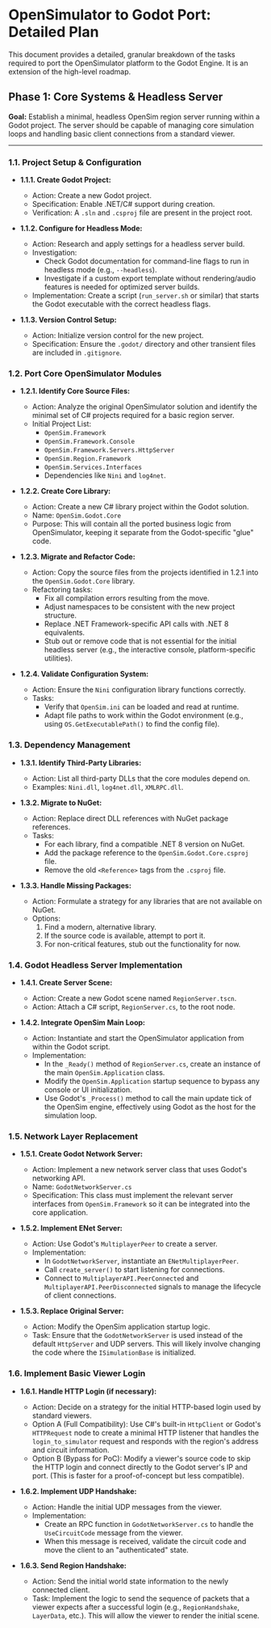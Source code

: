 # OpenSimulator to Godot Port: Detailed Plan

This document provides a detailed, granular breakdown of the tasks required to port the OpenSimulator platform to the Godot Engine. It is an extension of the high-level roadmap.

## Phase 1: Core Systems & Headless Server

**Goal:** Establish a minimal, headless OpenSim region server running within a Godot project. The server should be capable of managing core simulation loops and handling basic client connections from a standard viewer.

---

### 1.1. Project Setup & Configuration

*   **1.1.1. Create Godot Project:**
    *   Action: Create a new Godot project.
    *   Specification: Enable .NET/C# support during creation.
    *   Verification: A `.sln` and `.csproj` file are present in the project root.

*   **1.1.2. Configure for Headless Mode:**
    *   Action: Research and apply settings for a headless server build.
    *   Investigation:
        *   Check Godot documentation for command-line flags to run in headless mode (e.g., `--headless`).
        *   Investigate if a custom export template without rendering/audio features is needed for optimized server builds.
    *   Implementation: Create a script (`run_server.sh` or similar) that starts the Godot executable with the correct headless flags.

*   **1.1.3. Version Control Setup:**
    *   Action: Initialize version control for the new project.
    *   Specification: Ensure the `.godot/` directory and other transient files are included in `.gitignore`.

### 1.2. Port Core OpenSimulator Modules

*   **1.2.1. Identify Core Source Files:**
    *   Action: Analyze the original OpenSimulator solution and identify the minimal set of C# projects required for a basic region server.
    *   Initial Project List:
        *   `OpenSim.Framework`
        *   `OpenSim.Framework.Console`
        *   `OpenSim.Framework.Servers.HttpServer`
        *   `OpenSim.Region.Framework`
        *   `OpenSim.Services.Interfaces`
        *   Dependencies like `Nini` and `log4net`.

*   **1.2.2. Create Core Library:**
    *   Action: Create a new C# library project within the Godot solution.
    *   Name: `OpenSim.Godot.Core`
    *   Purpose: This will contain all the ported business logic from OpenSimulator, keeping it separate from the Godot-specific "glue" code.

*   **1.2.3. Migrate and Refactor Code:**
    *   Action: Copy the source files from the projects identified in 1.2.1 into the `OpenSim.Godot.Core` library.
    *   Refactoring tasks:
        *   Fix all compilation errors resulting from the move.
        *   Adjust namespaces to be consistent with the new project structure.
        *   Replace .NET Framework-specific API calls with .NET 8 equivalents.
        *   Stub out or remove code that is not essential for the initial headless server (e.g., the interactive console, platform-specific utilities).

*   **1.2.4. Validate Configuration System:**
    *   Action: Ensure the `Nini` configuration library functions correctly.
    *   Tasks:
        *   Verify that `OpenSim.ini` can be loaded and read at runtime.
        *   Adapt file paths to work within the Godot environment (e.g., using `OS.GetExecutablePath()` to find the config file).

### 1.3. Dependency Management

*   **1.3.1. Identify Third-Party Libraries:**
    *   Action: List all third-party DLLs that the core modules depend on.
    *   Examples: `Nini.dll`, `log4net.dll`, `XMLRPC.dll`.

*   **1.3.2. Migrate to NuGet:**
    *   Action: Replace direct DLL references with NuGet package references.
    *   Tasks:
        *   For each library, find a compatible .NET 8 version on NuGet.
        *   Add the package reference to the `OpenSim.Godot.Core.csproj` file.
        *   Remove the old `<Reference>` tags from the `.csproj` file.

*   **1.3.3. Handle Missing Packages:**
    *   Action: Formulate a strategy for any libraries that are not available on NuGet.
    *   Options:
        1.  Find a modern, alternative library.
        2.  If the source code is available, attempt to port it.
        3.  For non-critical features, stub out the functionality for now.

### 1.4. Godot Headless Server Implementation

*   **1.4.1. Create Server Scene:**
    *   Action: Create a new Godot scene named `RegionServer.tscn`.
    *   Action: Attach a C# script, `RegionServer.cs`, to the root node.

*   **1.4.2. Integrate OpenSim Main Loop:**
    *   Action: Instantiate and start the OpenSimulator application from within the Godot script.
    *   Implementation:
        *   In the `_Ready()` method of `RegionServer.cs`, create an instance of the main `OpenSim.Application` class.
        *   Modify the `OpenSim.Application` startup sequence to bypass any console or UI initialization.
        *   Use Godot's `_Process()` method to call the main update tick of the OpenSim engine, effectively using Godot as the host for the simulation loop.

### 1.5. Network Layer Replacement

*   **1.5.1. Create Godot Network Server:**
    *   Action: Implement a new network server class that uses Godot's networking API.
    *   Name: `GodotNetworkServer.cs`
    *   Specification: This class must implement the relevant server interfaces from `OpenSim.Framework` so it can be integrated into the core application.

*   **1.5.2. Implement ENet Server:**
    *   Action: Use Godot's `MultiplayerPeer` to create a server.
    *   Implementation:
        *   In `GodotNetworkServer`, instantiate an `ENetMultiplayerPeer`.
        *   Call `create_server()` to start listening for connections.
        *   Connect to `MultiplayerAPI.PeerConnected` and `MultiplayerAPI.PeerDisconnected` signals to manage the lifecycle of client connections.

*   **1.5.3. Replace Original Server:**
    *   Action: Modify the OpenSim application startup logic.
    *   Task: Ensure that the `GodotNetworkServer` is used instead of the default `HttpServer` and UDP servers. This will likely involve changing the code where the `ISimulationBase` is initialized.

### 1.6. Implement Basic Viewer Login

*   **1.6.1. Handle HTTP Login (if necessary):**
    *   Action: Decide on a strategy for the initial HTTP-based login used by standard viewers.
    *   Option A (Full Compatibility): Use C#'s built-in `HttpClient` or Godot's `HTTPRequest` node to create a minimal HTTP listener that handles the `login_to_simulator` request and responds with the region's address and circuit information.
    *   Option B (Bypass for PoC): Modify a viewer's source code to skip the HTTP login and connect directly to the Godot server's IP and port. (This is faster for a proof-of-concept but less compatible).

*   **1.6.2. Implement UDP Handshake:**
    *   Action: Handle the initial UDP messages from the viewer.
    *   Implementation:
        *   Create an RPC function in `GodotNetworkServer.cs` to handle the `UseCircuitCode` message from the viewer.
        *   When this message is received, validate the circuit code and move the client to an "authenticated" state.

*   **1.6.3. Send Region Handshake:**
    *   Action: Send the initial world state information to the newly connected client.
    *   Task: Implement the logic to send the sequence of packets that a viewer expects after a successful login (e.g., `RegionHandshake`, `LayerData`, etc.). This will allow the viewer to render the initial scene.
